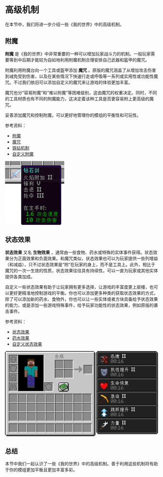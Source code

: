 # 高级机制

在本节中，我们将进一步介绍一些《我的世界》中的高级机制。

## 附魔

 **附魔** 是《我的世界》中非常重要的一种可以增加玩家战斗力的机制。一般玩家需要等到中后期才能较为自如地利用附魔机制合理安排自己武器和盔甲的魔咒。

附魔利用附魔台向一个工具或盔甲添加 **魔咒** 。原版的魔咒涵盖了从增加攻击伤害到减免受到伤害，以及在某些情况下快速行走或呼吸等一系列或实用性或功能性魔咒。不过我们依旧可以添加自定义的魔咒来让游戏的体验更加丰富。

魔咒也分“容易附魔”和“难以附魔”等困难级别，这由魔咒的权重决定。同时，不同的工具材质也有不同的附魔能力，这决定着该种工具是否更容易附上更高级的魔咒。

妥善添加魔咒和控制附魔，可以更好地管理你的模组的平衡性和可玩性。

参考资料：

- [附魔](https://zh.minecraft.wiki/w/%E9%99%84%E9%AD%94%EF%BC%88%E7%89%A9%E5%93%81%E4%BF%AE%E9%A5%B0%EF%BC%89)
- [魔咒](https://zh.minecraft.wiki/w/魔咒)
- [铁砧机制](https://zh.minecraft.wiki/w/铁砧机制)
- [自定义附魔](https://mc.163.com/dev/mcmanual/mc-dev/mcguide/20-%E7%8E%A9%E6%B3%95%E5%BC%80%E5%8F%91/15-%E8%87%AA%E5%AE%9A%E4%B9%89%E6%B8%B8%E6%88%8F%E5%86%85%E5%AE%B9/11-%E8%87%AA%E5%AE%9A%E4%B9%89%E9%99%84%E9%AD%94%E6%96%87%E6%A1%A3.html)

![img](./assets/Powersword.png)

## 状态效果

 **状态效果** 又名 **生物效果** ，通常由一些食物、药水或特殊的实体事件获得。状态效果分为正面效果和负面效果。和魔咒类似，状态效果也可以为玩家提供一些列增益（和减益），只不过状态效果是“附”在玩家的身上，而不是工具上。此外，相比于魔咒的一次一生效的性质，状态效果往往具有持续性，可以一直为玩家或其他实体提供各类加成。

自定义一些状态效果有助于让玩家拥有更多选择，让游戏的丰富度更上层楼，也可以更好更精准地控制游戏的平衡。你也可以添加更多种类的获取状态效果的方式，除了可以添加新的药水、食物外，你也可以让一些实体或者方块具备给予状态效果的能力，或是添加一些游戏特殊事件，给予玩家功能性的状态效果，例如原版的袭击事件。

参考资料：

- [状态效果](https://zh.minecraft.wiki/w/%E7%8A%B6%E6%80%81%E6%95%88%E6%9E%9C)
- [药水效果](https://zh.minecraft.wiki/w/药水效果)
- [自定义状态效果](https://mc.163.com/dev/mcmanual/mc-dev/mcguide/20-%E7%8E%A9%E6%B3%95%E5%BC%80%E5%8F%91/15-%E8%87%AA%E5%AE%9A%E4%B9%89%E6%B8%B8%E6%88%8F%E5%86%85%E5%AE%B9/7-%E8%87%AA%E5%AE%9A%E4%B9%89%E7%8A%B6%E6%80%81%E6%95%88%E6%9E%9C.html)

![img](./assets/PackInventoryWindowWithEffect.png)

## 总结

本节中我们一起认识了一些《我的世界》中的高级机制。善于利用这些机制将有助于你的模组更加平衡且更加丰富多彩。
